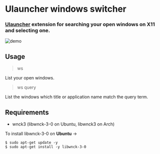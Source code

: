 # Ulauncher windows switcher

### [Ulauncher](https://ulauncher.io) extension for searching your open windows on X11 and selecting one.

![demo](demo/demo.png)

## Usage
> ws

List your open windows.

> ws query

List the windows which title or application name match the query term.

## Requirements

* wnck3 (libwnck-3-0 on Ubuntu, libwnck3 on Arch)

To install libwnck-3-0 on **Ubuntu** ->
```
$ sudo apt-get update -y
$ sudo apt-get install -y libwnck-3-0
```
